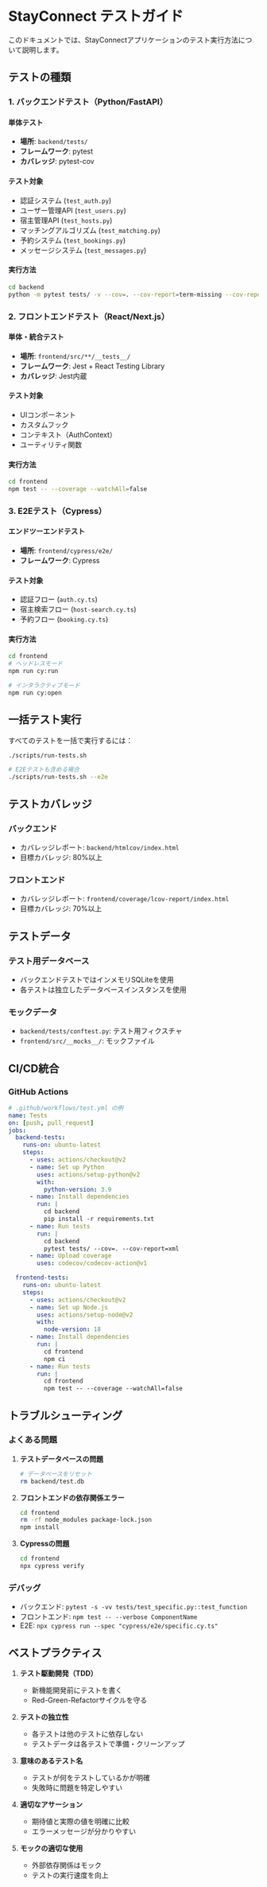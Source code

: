 # StayConnect テストガイド

このドキュメントでは、StayConnectアプリケーションのテスト実行方法について説明します。

## テストの種類

### 1. バックエンドテスト（Python/FastAPI）

#### 単体テスト
- **場所**: `backend/tests/`
- **フレームワーク**: pytest
- **カバレッジ**: pytest-cov

#### テスト対象
- 認証システム (`test_auth.py`)
- ユーザー管理API (`test_users.py`)
- 宿主管理API (`test_hosts.py`)
- マッチングアルゴリズム (`test_matching.py`)
- 予約システム (`test_bookings.py`)
- メッセージシステム (`test_messages.py`)

#### 実行方法
```bash
cd backend
python -m pytest tests/ -v --cov=. --cov-report=term-missing --cov-report=html
```

### 2. フロントエンドテスト（React/Next.js）

#### 単体・統合テスト
- **場所**: `frontend/src/**/__tests__/`
- **フレームワーク**: Jest + React Testing Library
- **カバレッジ**: Jest内蔵

#### テスト対象
- UIコンポーネント
- カスタムフック
- コンテキスト（AuthContext）
- ユーティリティ関数

#### 実行方法
```bash
cd frontend
npm test -- --coverage --watchAll=false
```

### 3. E2Eテスト（Cypress）

#### エンドツーエンドテスト
- **場所**: `frontend/cypress/e2e/`
- **フレームワーク**: Cypress

#### テスト対象
- 認証フロー (`auth.cy.ts`)
- 宿主検索フロー (`host-search.cy.ts`)
- 予約フロー (`booking.cy.ts`)

#### 実行方法
```bash
cd frontend
# ヘッドレスモード
npm run cy:run

# インタラクティブモード
npm run cy:open
```

## 一括テスト実行

すべてのテストを一括で実行するには：

```bash
./scripts/run-tests.sh

# E2Eテストも含める場合
./scripts/run-tests.sh --e2e
```

## テストカバレッジ

### バックエンド
- カバレッジレポート: `backend/htmlcov/index.html`
- 目標カバレッジ: 80%以上

### フロントエンド
- カバレッジレポート: `frontend/coverage/lcov-report/index.html`
- 目標カバレッジ: 70%以上

## テストデータ

### テスト用データベース
- バックエンドテストではインメモリSQLiteを使用
- 各テストは独立したデータベースインスタンスを使用

### モックデータ
- `backend/tests/conftest.py`: テスト用フィクスチャ
- `frontend/src/__mocks__/`: モックファイル

## CI/CD統合

### GitHub Actions
```yaml
# .github/workflows/test.yml の例
name: Tests
on: [push, pull_request]
jobs:
  backend-tests:
    runs-on: ubuntu-latest
    steps:
      - uses: actions/checkout@v2
      - name: Set up Python
        uses: actions/setup-python@v2
        with:
          python-version: 3.9
      - name: Install dependencies
        run: |
          cd backend
          pip install -r requirements.txt
      - name: Run tests
        run: |
          cd backend
          pytest tests/ --cov=. --cov-report=xml
      - name: Upload coverage
        uses: codecov/codecov-action@v1

  frontend-tests:
    runs-on: ubuntu-latest
    steps:
      - uses: actions/checkout@v2
      - name: Set up Node.js
        uses: actions/setup-node@v2
        with:
          node-version: 18
      - name: Install dependencies
        run: |
          cd frontend
          npm ci
      - name: Run tests
        run: |
          cd frontend
          npm test -- --coverage --watchAll=false
```

## トラブルシューティング

### よくある問題

1. **テストデータベースの問題**
   ```bash
   # データベースをリセット
   rm backend/test.db
   ```

2. **フロントエンドの依存関係エラー**
   ```bash
   cd frontend
   rm -rf node_modules package-lock.json
   npm install
   ```

3. **Cypressの問題**
   ```bash
   cd frontend
   npx cypress verify
   ```

### デバッグ

- バックエンド: `pytest -s -vv tests/test_specific.py::test_function`
- フロントエンド: `npm test -- --verbose ComponentName`
- E2E: `npx cypress run --spec "cypress/e2e/specific.cy.ts"`

## ベストプラクティス

1. **テスト駆動開発（TDD）**
   - 新機能開発前にテストを書く
   - Red-Green-Refactorサイクルを守る

2. **テストの独立性**
   - 各テストは他のテストに依存しない
   - テストデータは各テストで準備・クリーンアップ

3. **意味のあるテスト名**
   - テストが何をテストしているかが明確
   - 失敗時に問題を特定しやすい

4. **適切なアサーション**
   - 期待値と実際の値を明確に比較
   - エラーメッセージが分かりやすい

5. **モックの適切な使用**
   - 外部依存関係はモック
   - テストの実行速度を向上
